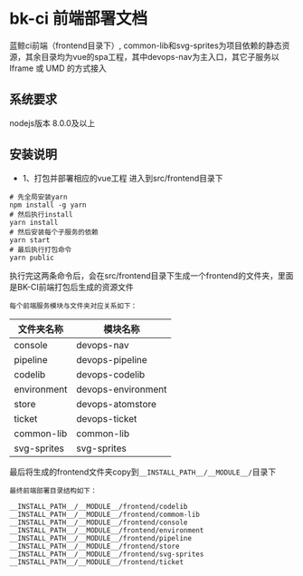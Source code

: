 # bk-ci 前端部署文档

蓝鲸ci前端（frontend目录下）, common-lib和svg-sprites为项目依赖的静态资源，其余目录均为vue的spa工程，其中devops-nav为主入口，其它子服务以Iframe 或 UMD 的方式接入

## 系统要求

nodejs版本 8.0.0及以上

## 安装说明

- 1、打包并部署相应的vue工程
进入到src/frontend目录下
```
# 先全局安装yarn
npm install -g yarn
# 然后执行install
yarn install
# 然后安装每个子服务的依赖
yarn start
# 最后执行打包命令
yarn public
```

执行完这两条命令后，会在src/frontend目录下生成一个frontend的文件夹，里面是BK-CI前端打包后生成的资源文件

    每个前端服务模块与文件夹对应关系如下：

|   文件夹名称   |   模块名称     |
| ------------ | ---------------- |
|  console |   devops-nav
|  pipeline |   devops-pipeline
|  codelib |   devops-codelib
|  environment |   devops-environment
|  store |   devops-atomstore
|  ticket |   devops-ticket
|   common-lib   |  common-lib |
|   svg-sprites   |  svg-sprites |


最后将生成的frontend文件夹copy到`__INSTALL_PATH__/__MODULE__/`目录下
    
    最终前端部署目录结构如下：
```
__INSTALL_PATH__/__MODULE__/frontend/codelib
__INSTALL_PATH__/__MODULE__/frontend/commom-lib
__INSTALL_PATH__/__MODULE__/frontend/console
__INSTALL_PATH__/__MODULE__/frontend/environment
__INSTALL_PATH__/__MODULE__/frontend/pipeline
__INSTALL_PATH__/__MODULE__/frontend/store
__INSTALL_PATH__/__MODULE__/frontend/svg-sprites
__INSTALL_PATH__/__MODULE__/frontend/ticket
```
